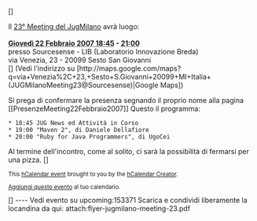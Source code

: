 [<html>]
<div class="vevent">
Il <a class="url" href="http://www.jugmilano.it/vqwiki/jsp/Wiki?Meeting22Febbraio2007"><span class="summary">23° Meeting del JugMilano</span></a> avrà luogo:<br/><br/>
<b><abbr class="dtstart" title="20070222T1745+0100">Giovedì 22 Febbraio 2007 18:45</abbr> - 
	 <abbr class="dtend" title="20070222T2000+0100">21:00</abbr></b><br/>
presso <span class="location">Sourcesense - LIB (Laboratorio Innovazione Breda)<br/>
via Venezia, 23 - 20099 Sesto San Giovanni</span>
<div class="description">[</html>]
(Vedi l'indirizzo su [http://maps.google.com/maps?q=via+Venezia%2C+23,+Sesto+S.Giovanni+20099+MI+Italia+(JUGMilanoMeeting23@Sourcesense)|Google Maps])

Si prega di confermare la presenza segnando il proprio nome alla pagina [[PresenzeMeeting22Febbraio2007]]
Questo il programma:

	* 18:45 JUG News ed Attività in Corso
	* 19:00 "Maven 2", di Daniele Dellafiore
	* 20:00 "Ruby for Java Programmers", di UgoCei

Al termine dell'incontro, come al solito, ci sarà la possibilità di fermarsi per una pizza.
[<html>]
</div>
  <p style="font-size:smaller;">This 
	 <a href="http://microformats.org/wiki/hcalendar">hCalendar event</a> brought to you by the 
	 <a href="http://microformats.org/code/hcalendar/creator">hCalendar Creator</a>.
  </p>
  <p style="font-size:smaller;"> 
	 <a href="javascript:void(location.href='http://feeds.technorati.com/events/'+escape(location.href))">Aggiungi questo evento</a> al tuo calendario.
  </p>
</div>[</html>]
----
Vedi evento su upcoming:153371
Scarica e condividi liberamente la locandina da qui: attach:flyer-jugmilano-meeting-23.pdf
